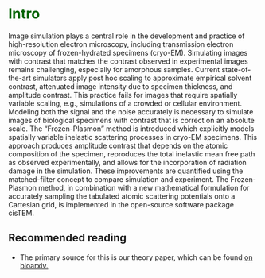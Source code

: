 # <span style="color: darkgreen">**Intro**</span>


Image simulation plays a central role in the development and practice of high-resolution electron microscopy, including transmission electron microscopy of frozen-hydrated specimens (cryo-EM). Simulating images with contrast that matches the contrast observed in experimental images remains challenging, especially for amorphous samples. Current state-of-the-art simulators apply post hoc scaling to approximate empirical solvent contrast, attenuated image intensity due to specimen thickness, and amplitude contrast. This practice fails for images that require spatially variable scaling, e.g., simulations of a crowded or cellular environment. Modeling both the signal and the noise accurately is necessary to simulate images of biological specimens with contrast that is correct on an absolute scale. The “Frozen-Plasmon” method is introduced which explicitly models spatially variable inelastic scattering processes in cryo-EM specimens. This approach produces amplitude contrast that depends on the atomic composition of the specimen, reproduces the total inelastic mean free path as observed experimentally, and allows for the incorporation of radiation damage in the simulation. These improvements are quantified using the matched-filter concept to compare simulation and experiment. The Frozen-Plasmon method, in combination with a new mathematical formulation for accurately sampling the tabulated atomic scattering potentials onto a Cartesian grid, is implemented in the open-source software package cisTEM. 

## Recommended reading

* The primary source for this is our theory paper, which can be found [on bioarxiv.](https://www.biorxiv.org/content/10.1101/2021.02.19.431636v1)

